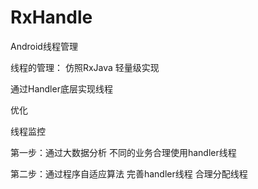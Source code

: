 # RxHandle
Android线程管理

线程的管理：
仿照RxJava
轻量级实现

通过Handler底层实现线程


优化

线程监控

第一步：通过大数据分析  不同的业务合理使用handler线程

第二步：通过程序自适应算法   完善handler线程  合理分配线程
